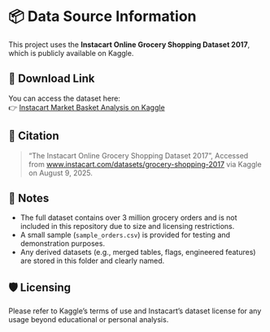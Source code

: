 # 📦 Data Source Information

This project uses the **Instacart Online Grocery Shopping Dataset 2017**, which is publicly available on Kaggle.

## 🔗 Download Link

You can access the dataset here:  
👉 [Instacart Market Basket Analysis on Kaggle](https://www.kaggle.com/datasets/psparks/instacart-market-basket-analysis)

## 📜 Citation

> “The Instacart Online Grocery Shopping Dataset 2017”, Accessed from www.instacart.com/datasets/grocery-shopping-2017 via Kaggle on August 9, 2025.

## 📁 Notes

- The full dataset contains over 3 million grocery orders and is not included in this repository due to size and licensing restrictions.
- A small sample (`sample_orders.csv`) is provided for testing and demonstration purposes.
- Any derived datasets (e.g., merged tables, flags, engineered features) are stored in this folder and clearly named.

## 🛡️ Licensing

Please refer to Kaggle’s terms of use and Instacart’s dataset license for any usage beyond educational or personal analysis.
